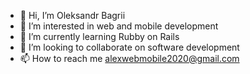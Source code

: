 - 👋 Hi, I’m Oleksandr Bagrii
- 👀 I’m interested in web and mobile development
- 🌱 I’m currently learning Rubby on Rails
- 💞️ I’m looking to collaborate on software development
- 📫 How to reach me alexwebmobile2020@gmail.com

<!---
Alexanderwebmobile/Alexanderwebmobile is a ✨ special ✨ repository because its `README.md` (this file) appears on your GitHub profile.
You can click the Preview link to take a look at your changes.
--->
